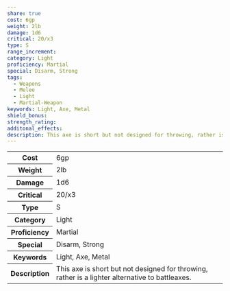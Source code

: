 ```yaml
---
share: true
cost: 6gp
weight: 2lb
damage: 1d6
critical: 20/x3
type: S
range_increment: 
category: Light
proficiency: Martial
special: Disarm, Strong
tags:
  - Weapons
  - Melee
  - Light
  - Martial-Weapon
keywords: Light, Axe, Metal
shield_bonus: 
strength_rating: 
additonal_effects: 
description: This axe is short but not designed for throwing, rather is a lighter alternative to battleaxes.
---
```


<p><span style="overflow-x: auto;"><table><tbody><tr><th>Cost</th><td>6gp</td></tr><tr><th>Weight</th><td>2lb</td></tr><tr><th>Damage</th><td>1d6</td></tr><tr><th>Critical</th><td>20/x3</td></tr><tr><th>Type</th><td>S</td></tr><tr><th>Category</th><td>Light</td></tr><tr><th>Proficiency</th><td>Martial</td></tr><tr><th>Special</th><td>Disarm, Strong</td></tr><tr><th>Keywords</th><td>Light, Axe, Metal</td></tr><tr><th>Description</th><td>This axe is short but not designed for throwing, rather is a lighter alternative to battleaxes.</td></tr></tbody></table></span></p>